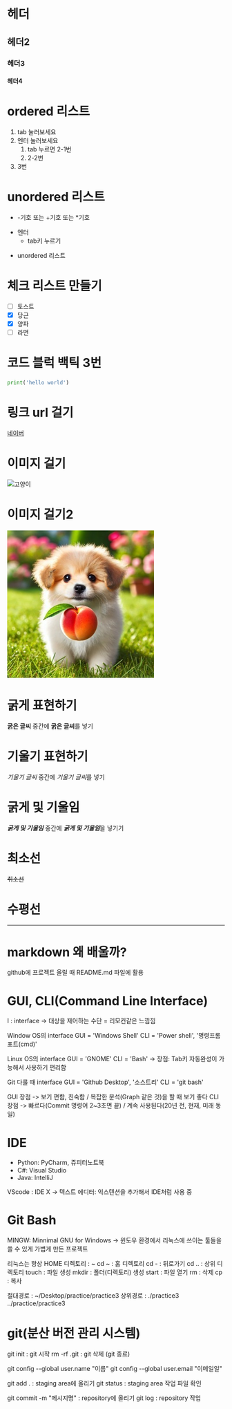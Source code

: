 # 헤더
## 헤더2
### 헤더3
#### 헤더4

# ordered 리스트
1. tab 눌러보세요
2. 엔터 눌러보세요
   1. tab 누르면 2-1번
   2. 2-2번
3. 3번
   
# unordered 리스트
+ -기호 또는 +기호 또는 *기호
- 엔터
   - tab키 누르기
* unordered 리스트

# 체크 리스트 만들기
- [ ] 토스트
- [x] 당근
- [x] 양파
- [ ] 라면

# 코드 블럭 백틱 3번
```python
print('hello world')
```

# 링크 url 걸기
[네이버](http://www.naver.com)

# 이미지 걸기
![고양이](https://search.pstatic.net/common/?src=http%3A%2F%2Fblogfiles.naver.net%2FMjAyNDExMTRfMjUw%2FMDAxNzMxNTYwODY3MDUx.jz2JfqDvZt-AUZofrUG-MaxIiAVvWMbGPcar1-gjf8Mg.56cu4y7bzYJbwop1lk7tfJHv6cKFp8B_J7QYcqfEUGog.JPEG%2F3d30b561a675a866944a7fe64b1f2e3f.jpg&type=sc960_832)

# 이미지 걸기2
![강아지](./dog.jpg)

# 굵게 표현하기
__굵은 글씨__
중간에 **굵은 글씨**를 넣기

# 기울기 표현하기
_기울기 글씨_
중간에 *기울기 글씨*를 넣기

# 굵게 및 기울임
___굵게 및 기울임___
중간에 ***굵게 및 기울임***을 넣기기

# 최소선
~~취소선~~

# 수평선
---

# markdown 왜 배울까?
github에 프로젝트 올릴 때 README.md 파일에 활용

# GUI, CLI(Command Line Interface)
I : interface -> 대상을 제어하는 수단 = 리모컨같은 느낌낌

Window OS의 interface
GUI = 'Windows Shell'
CLI = 'Power shell', '명령프롬포트(cmd)'

Linux OS의 interface
GUI = 'GNOME'
CLI = 'Bash' -> 장점: Tab키 자동완성이 가능해서 사용하기 편리함

Git 다룰 때 interface
GUI = 'Github Desktop', '소스트리'
CLI = 'git bash'

GUI 장점 -> 보기 편함, 친숙함 / 복잡한 분석(Graph 같은 것)을 할 때 보기 좋다
CLI 장점 -> 빠르다(Commit 명령어 2~3초면 끝) / 계속 사용된다(20년 전, 현재, 미래 동일)

# IDE
- Python: PyCharm, 쥬피터노트북
- C#: Visual Studio
- Java: IntelliJ
  
VScode : IDE X -> 텍스트 에디터: 익스텐션을 추가해서 IDE처럼 사용 중

# Git Bash
MINGW: Minnimal GNU for Windows -> 윈도우 환경에서 리눅스에 쓰이는 툴들을 쓸 수 있게 가볍게 만든 프로젝트

리눅스는 항상 HOME 디렉토리 : ~
cd ~ : 홈 디렉토리
cd - : 뒤로가기
cd .. : 상위 디렉토리
touch : 파일 생성
mkdir : 폴더(디렉토리) 생성
start : 파일 열기
rm : 삭제
cp : 복사

절대경로 : ~/Desktop/practice/practice3
상위경로 : ./practice3
          ../practice/practice3

# git(분산 버전 관리 시스템)
git init : git 시작
rm -rf .git : git 삭제 (git 종료)

git config --global user.name "이름"
git config --global user.email "이메일일"

git add . : staging area에 올리기
git status : staging area 작업 파일 확인

git commit -m "메시지명" : repository에 올리기
git log : repository 작업 
